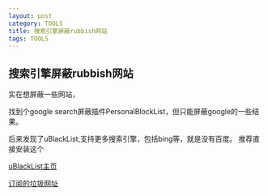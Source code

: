```yaml
---
layout: post
category: TOOLS
title: 搜索引擎屏蔽rubbish网站
tags: TOOLS
---
```


## 搜索引擎屏蔽rubbish网站



实在想屏蔽一些网站，

找到个google search屏蔽插件PersonalBlockList，但只能屏蔽google的一些结果。



后来发现了uBlackList,支持更多搜索引擎，包括bing等，就是没有百度。 推荐直接安装这个



[uBlackList主页](https://github.com/iorate/uBlacklist/blob/master/README.md)



[订阅的垃圾网址](https://raw.githubusercontent.com/cobaltdisco/Google-Chinese-Results-Blocklist/master/uBlacklist_subscription.txt)
